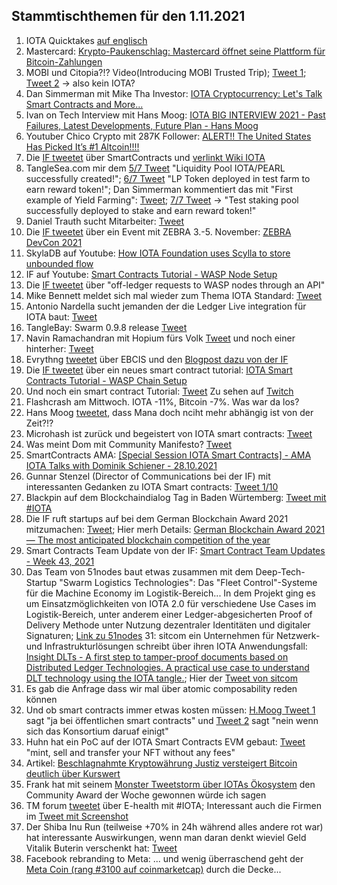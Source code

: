 ## Stammtischthemen für den 1.11.2021

1. IOTA Quicktakes [auf englisch](https://www.youtube.com/watch?v=JguUhe-10qI)
2. Mastercard: [Krypto-Paukenschlag: Mastercard öffnet seine Plattform für Bitcoin-Zahlungen](https://t3n.de/news/mastercard-bitcoin-zahlungen-1420045/)
3. MOBI und Citopia?!? Video(Introducing MOBI Trusted Trip); [Tweet 1](https://twitter.com/dltMOBI/status/1453000153305161733?s=20); [Tweet 2](https://twitter.com/dltMOBI/status/1453001780099493890?s=20) -> also kein IOTA?
4. Dan Simmerman mit Mike Tha Investor: [IOTA Cryptocurrency: Let's Talk Smart Contracts and More...](https://www.youtube.com/watch?v=1xrIbwYFWBE)
5. Ivan on Tech Interview mit Hans Moog: [IOTA BIG INTERVIEW 2021 - Past Failures, Latest Developments, Future Plan - Hans Moog](https://www.youtube.com/watch?v=jIghp3MnXIg)
6. Youtuber Chico Crypto mit 287K Follower: [ALERT!! The United States Has Picked It’s #1 Altcoin!!!!](https://youtu.be/kSonbhQkq_o?t=388)
7. Die [IF tweetet](https://twitter.com/iota/status/1453059032021934086?t=LVY1ndCGXSQRBPXgJRiDPA&s=19) über SmartContracts und [verlinkt Wiki IOTA](https://wiki.iota.org/learn/future/smart-contracts/smart-contracts-chains) 
8. TangleSea.com mir dem [5/7 Tweet](https://twitter.com/TangleSeaDeFi/status/1452938051026661379?s=20) "Liquidity Pool IOTA/PEARL successfully created!"; [6/7 Tweet](https://twitter.com/TangleSeaDeFi/status/1453300447754784775?s=20) "LP Token deployed in test farm to earn reward token!"; Dan Simmerman kommentiert das mit "First example of Yield Farming": [Tweet](https://twitter.com/DanSimerman/status/1453330267867918337?s=20); [7/7 Tweet](https://twitter.com/TangleSeaDeFi/status/1453662832470409226?s=20) -> "Test staking pool successfully deployed to stake and earn reward token!"
9. Daniel Trauth sucht Mitarbeiter: [Tweet](https://twitter.com/DanielTrauth/status/1452915904967323650?s=20)
10. Die [IF tweetet](https://twitter.com/iota/status/1452979255009333250?s=20) über ein Event mit ZEBRA 3.-5. November: [ZEBRA DevCon 2021](https://events.zebra.com/devcon_2021_registration)
11. SkylaDB auf Youtube: [How IOTA Foundation uses Scylla to store unbounded flow](https://www.youtube.com/watch?v=DURsnCOZBrQ=)
12. IF auf Youtube: [Smart Contracts Tutorial - WASP Node Setup](https://www.youtube.com/watch?v=G889YQDeYPo)
13. Die [IF tweetet](https://twitter.com/iota/status/1453013650936111111?s=20) über "off-ledger requests to WASP nodes through an API"
14. Mike Bennett meldet sich mal wieder zum Thema IOTA Standard: [Tweet](https://twitter.com/MikeHypercube/status/1453162077913223172?s=20)
15. Antonio Nardella sucht jemanden der die Ledger Live integration für IOTA baut: [Tweet](https://twitter.com/antonionardella/status/1453199549569318912?s=20)
16. TangleBay: Swarm 0.9.8 release [Tweet](https://twitter.com/TANGLEBAY/status/1452932665146019851?s=20)
17. Navin Ramachandran mit Hopium fürs Volk [Tweet](https://twitter.com/navinram999/status/1453306559753297927?s=20) und noch einer hinterher: [Tweet](https://twitter.com/navinram999/status/1453317710079725570?s=20)
18. Evrythng [tweetet](https://twitter.com/EVRYTHNG/status/1453331911074529290?s=20) über EBCIS und den [Blogpost dazu von der IF](https://blog.iota.org/epcis-2-0-a-global-standard-to-build-trusted-and-decentralized-supply-chains-with-iota/)
19. Die [IF tweetet](https://twitter.com/iota/status/1453330977284149248?s=20) über ein neues smart contract tutorial: [IOTA Smart Contracts Tutorial - WASP Chain Setup](https://www.youtube.com/watch?v=3mLpV_neB6I)
20. Und noch ein smart contract Tutorial: [Tweet](https://twitter.com/kranirudha/status/1453277390155747330?s=20) Zu sehen auf [Twitch](https://www.twitch.tv/iotadev)
21. Flashcrash am Mittwoch. IOTA -11%, Bitcoin -7%. Was war da los?
22. Hans Moog [tweetet](https://twitter.com/hus_qy/status/1453134441518358534?s=20), dass Mana doch nciht mehr abhängig ist von der Zeit?!?
23. Microhash ist zurück und begeistert von IOTA smart contracts: [Tweet](https://twitter.com/micro_hash/status/1452977455619321863?s=20)
24. Was meint Dom mit Community Manifesto? [Tweet](https://twitter.com/DomSchiener/status/1453339853895213057?s=20)
25. SmartContracts AMA: [[Special Session IOTA Smart Contracts] - AMA IOTA Talks with Dominik Schiener - 28.10.2021](https://www.youtube.com/watch?v=fJDNWWfBvTI)
26. Gunnar Stenzel (Director of Communications bei der IF) mit interessanten Gedanken zu IOTA Smart contracts: [Tweet 1/10](https://twitter.com/Gunnar_Stenzel/status/1453625790621437954?s=20)
27. Blackpin auf dem Blockchaindialog Tag in Baden Würtemberg: [Tweet mit #IOTA](https://twitter.com/BLACKPIN_GmbH/status/1453668239167434760?t=qQfx4Vjwe6VDScZSX446uw&s=19)
28. Die IF ruft startups auf bei dem German Blockchain Award 2021 mitzumachen: [Tweet](https://twitter.com/iota/status/1453617606049607682?s=20); Hier merh Details: [German Blockchain Award 2021 — The most anticipated blockchain competition of the year](https://medium.com/@blockrocket/german-blockchain-award-2021-the-most-anticipated-blockchain-competition-of-the-year-b5e7716b12b8)
29. Smart Contracts Team Update von der IF: [Smart Contract Team Updates - Week 43, 2021](https://github.com/iotaledger/wasp/blob/v0.2.1/teamupdates/update-43-2021.md)
30. Das Team von 51nodes baut etwas zusammen mit dem Deep-Tech-Startup "Swarm Logistics Technologies": Das "Fleet Control"-Systeme für die Machine Economy im Logistik-Bereich...
In dem Projekt ging es um Einsatzmöglichkeiten von IOTA 2.0 für verschiedene Use Cases im Logistik-Bereich, unter anderem einer Ledger-abgesicherten Proof of Delivery Methode unter Nutzung dezentraler Identitäten und digitaler Signaturen; [Link zu 51nodes](https://www.linkedin.com/posts/51nodes_enabling-the-crypto-economy-51nodes-die-activity-6858283830772568064-w7hw)
31: sitcom ein Unternehmen für Netzwerk- und Infrastrukturlösungen schreibt über ihren IOTA Anwendungsfall: [Insight DLTs - A first step to tamper-proof documents based on Distributed Ledger Technologies. A practical use case to understand DLT technology using the IOTA tangle.](https://www.siticom.online/tangle-dlt-5g-part-ii); Hier der [Tweet von sitcom](https://twitter.com/Siticom_GmbH/status/1453701940823666690?s=20)
32. Es gab die Anfrage dass wir mal über atomic composability reden können
33. Und ob smart contracts immer etwas kosten müssen: [H.Moog Tweet 1](https://twitter.com/hus_qy/status/1453696954832232457?s=20) sagt "ja bei öffentlichen smart contracts" und [Tweet 2](https://twitter.com/hus_qy/status/1453700058390609924?s=20) sagt "nein wenn sich das Konsortium daruaf einigt"
34. Huhn hat ein PoC auf der IOTA Smart Contracts EVM gebaut: [Tweet](https://twitter.com/huhn511/status/1453713547901509634?s=20) "mint, sell and transfer your NFT without any fees"
35. Artikel: [Beschlagnahmte Kryptowährung Justiz versteigert Bitcoin deutlich über Kurswert](https://www.spiegel.de/netzwelt/web/bitcoin-justiz-versteigert-beschlagnahmte-kryptowaehrung-deutlich-ueber-kurswert-a-1bb47f75-d61b-46c4-b050-2b98e320cd3d)
36. Frank hat mit seinem [Monster Tweetstorm über IOTAs Ökosystem](https://twitter.com/2779530283Mi/status/1440241364084477954?s=20) den Community Award der Woche gewonnen würde ich sagen
37. TM forum [tweetet](https://twitter.com/tmforumorg/status/1453706080291336198?s=20) über E-health mit #IOTA; Interessant auch die Firmen im [Tweet mit Screenshot](https://twitter.com/wupperrunner/status/1453732540242558981?s=20)
38. Der Shiba Inu Run (teilweise +70% in 24h während alles andere rot war) hat interessante Auswirkungen, wenn man daran denkt wieviel Geld Vitalik Buterin verschenkt hat: [Tweet](https://twitter.com/rohmeo_de/status/1453665980845019145?s=20)
39. Facebook rebranding to Meta: ... und wenig überraschend geht der [Meta Coin (rang #3100 auf coinmarketcap)](https://coinmarketcap.com/de/currencies/metaverse-miner/) durch die Decke...

